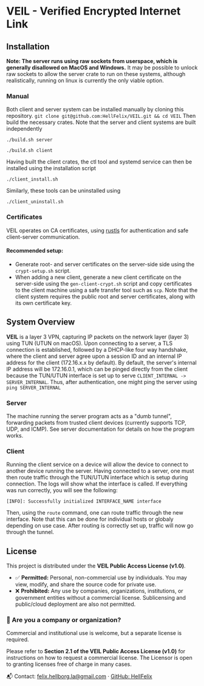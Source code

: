 # VEIL - Verified Encrypted Internet Link

## Installation
**Note: The server runs using raw sockets from userspace, which is generally disallowed on MacOS and Windows.** 
It may be possible to unlock raw sockets to allow the server crate to run on these systems, although realistically, 
running on linux is currently the only viable option.

### Manual
Both client and server system can be installed manually by cloning this repository.
``git clone git@github.com:HellFelix/VEIL.git && cd VEIL``
Then build the necessary crates. Note that the server and client systems are built independently
```
./build.sh server
```
```
./build.sh client
```
Having built the client crates, the ctl tool and systemd service can then be installed using the installation script
```
./client_install.sh
```
Similarly, these tools can be uninstalled using
```
./client_uninstall.sh
```

### Certificates
VEIL operates on CA certificates, using [rustls](https://crates.io/crates/rustls) for authentication and safe
client-server communication.

#### Recommended setup:
- Generate root- and server certificates on the server-side side using the `crypt-setup.sh` script.
- When adding a new client, generate a new client certificate on the server-side using the `gen-client-crypt.sh` 
script and copy certificates to the client machine using a safe transfer tool such as `scp`. Note that the client
system requires the public root and server certificates, along with its own certificate key.

## System Overview
**VEIL** is a layer 3 VPN, capturing IP packets on the network layer (layer 3) using TUN (UTUN on macOS). 
Upon connecting to a server, a TLS connection is established, followed by a DHCP-like four way handshake, where
the client and server agree upon a session ID and an internal IP address for the client (172.16.x.x by default). By default,
the server's internal IP address will be 172.16.0.1, which can be pinged directly from the client because the TUN/UTUN interface
is set up to serve `CLIENT_INTERNAL -> SERVER_INTERNAL`. Thus, after authentication, one might ping the server using
```ping SERVER_INTERNAL```

### Server
The machine running the server program acts as a "dumb tunnel", forwarding packets from trusted client devices (currently supports
TCP, UDP, and ICMP). See server documentation for details on how the program works.

### Client
Running the client service on a device will allow the device to connect to another device running the server. Having connected
to a server, one must then route traffic through the TUN/UTUN interface which is setup during connection. The logs will 
show what the interface is called. If everything was run correctly, you will see the following:
```
[INFO]: Successfully initialized INTERFACE_NAME interface
```

Then, using the `route` command, one can route traffic through the new interface. Note that this can be done for individual 
hosts or globaly depending on use case.
After routing is correctly set up, traffic will now go through the tunnel.

## License

This project is distributed under the **VEIL Public Access License (v1.0)**.

- ✅ **Permitted:** Personal, non-commercial use by individuals. You may view, modify, and share the source code for private use.
- ❌ **Prohibited:** Any use by companies, organizations, institutions, or government entities without a commercial license. Sublicensing and public/cloud deployment are also not permitted.

### 🏢 Are you a company or organization?

Commercial and institutional use is welcome, but a separate license is required.

Please refer to **Section 2.1 of the VEIL Public Access License (v1.0)** for instructions on how to request a commercial license. The Licensor is open to granting licenses free of charge in many cases.

📬 Contact: [felix.hellborg.la@gmail.com](mailto:felix.hellborg.la@gmail.com) · [GitHub: HellFelix](https://github.com/HellFelix)
